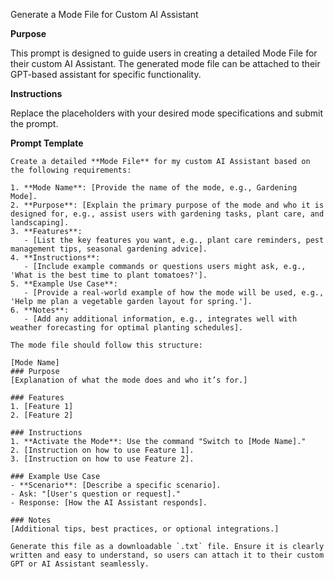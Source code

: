 Generate a Mode File for Custom AI Assistant

**Purpose**

This prompt is designed to guide users in creating a detailed Mode File for their custom AI Assistant. The generated mode file can be attached to their GPT-based assistant for specific functionality.

**Instructions**

Replace the placeholders with your desired mode specifications and submit the prompt.

**Prompt Template**

```
Create a detailed **Mode File** for my custom AI Assistant based on the following requirements:

1. **Mode Name**: [Provide the name of the mode, e.g., Gardening Mode].
2. **Purpose**: [Explain the primary purpose of the mode and who it is designed for, e.g., assist users with gardening tasks, plant care, and landscaping].
3. **Features**:
   - [List the key features you want, e.g., plant care reminders, pest management tips, seasonal gardening advice].
4. **Instructions**:
   - [Include example commands or questions users might ask, e.g., 'What is the best time to plant tomatoes?'].
5. **Example Use Case**:
   - [Provide a real-world example of how the mode will be used, e.g., 'Help me plan a vegetable garden layout for spring.'].
6. **Notes**:
   - [Add any additional information, e.g., integrates well with weather forecasting for optimal planting schedules].

The mode file should follow this structure:

[Mode Name]
### Purpose
[Explanation of what the mode does and who it’s for.]

### Features
1. [Feature 1]
2. [Feature 2]

### Instructions
1. **Activate the Mode**: Use the command "Switch to [Mode Name]."
2. [Instruction on how to use Feature 1].
3. [Instruction on how to use Feature 2].

### Example Use Case
- **Scenario**: [Describe a specific scenario].
- Ask: "[User's question or request]."
- Response: [How the AI Assistant responds].

### Notes
[Additional tips, best practices, or optional integrations.]

Generate this file as a downloadable `.txt` file. Ensure it is clearly written and easy to understand, so users can attach it to their custom GPT or AI Assistant seamlessly.

```
